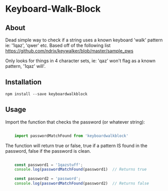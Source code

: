 # Keyboard-Walk-Block
## About

Dead simple way to check if a string uses a known keyboard 'walk' pattern ie: '1qaz', 'qwer' etc.  Based off of the following list https://github.com/ndrix/keywalker/blob/master/sample_pws

Only looks for things in 4 character sets, ie: 'qaz' won't flag as a known pattern, '1qaz' will'.

## Installation 

`npm install --save keyboardwalkblock`

## Usage 

Import the function that checks the password (or whatever string):


```js

    import passwordMatchFound from 'keyboardwalkblock'

```


The function will return true or false, true if a pattern IS found in the password, false if the password is clean.

```js

    const password1 = '1qazstuff';
    console.log(passwordMatchFound(password1)  // Returns true

    const password2 = 'password';
    console.log(passwordMatchFound(password2)  // Returns false

```
